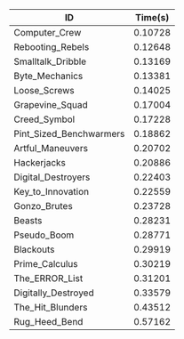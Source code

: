 |ID|Time(s)|
|-|-|
|Computer_Crew|0.10728|
|Rebooting_Rebels|0.12648|
|Smalltalk_Dribble|0.13169|
|Byte_Mechanics|0.13381|
|Loose_Screws|0.14025|
|Grapevine_Squad|0.17004|
|Creed_Symbol|0.17228|
|Pint_Sized_Benchwarmers|0.18862|
|Artful_Maneuvers|0.20702|
|Hackerjacks|0.20886|
|Digital_Destroyers|0.22403|
|Key_to_Innovation|0.22559|
|Gonzo_Brutes|0.23728|
|Beasts|0.28231|
|Pseudo_Boom|0.28771|
|Blackouts|0.29919|
|Prime_Calculus|0.30219|
|The_ERROR_List|0.31201|
|Digitally_Destroyed|0.33579|
|The_Hit_Blunders|0.43512|
|Rug_Heed_Bend|0.57162|
